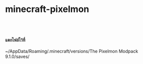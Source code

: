# minecraft-pixelmon
<br>
<br>
<h4>
แตกไฟล์ไว้ที่
</h4>
<p> ~/AppData/Roaming/.minecraft/versions/The Pixelmon Modpack 9.1.0/saves/</p>

